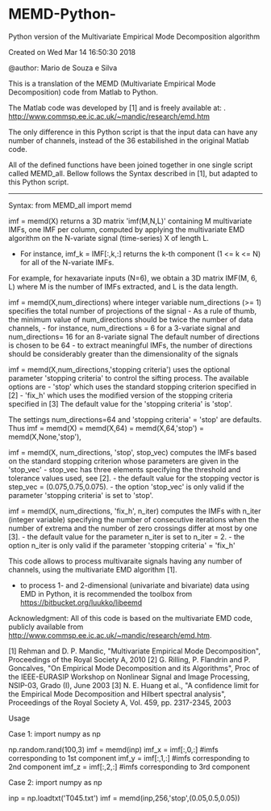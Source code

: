 # MEMD-Python-
Python version of the Multivariate Empirical Mode Decomposition algorithm


Created on Wed Mar 14 16:50:30 2018

@author: Mario de Souza e Silva


This is a translation of the MEMD (Multivariate Empirical Mode Decomposition)
code from Matlab to Python.

The Matlab code was developed by [1] and is freely available at:
    . http://www.commsp.ee.ic.ac.uk/~mandic/research/emd.htm

The only difference in this Python script is that the input data can have any
number of channels, instead of the 36 estabilished in the original Matlab code.

All of the defined functions have been joined together in one single script
called MEMD_all. Bellow follows the Syntax described in [1], but adapted to
this Python script.

-------------------------------------------------------------------------------
Syntax:
from MEMD_all import memd

imf = memd(X)
  returns a 3D matrix 'imf(M,N,L)' containing M multivariate IMFs, one IMF per column, computed by applying
  the multivariate EMD algorithm on the N-variate signal (time-series) X of length L.
   - For instance, imf_k = IMF[:,k,:] returns the k-th component (1 <= k <= N) for all of the N-variate IMFs.

  For example,  for hexavariate inputs (N=6), we obtain a 3D matrix IMF(M, 6, L)
  where M is the number of IMFs extracted, and L is the data length.

imf = memd(X,num_directions)
  where integer variable num_directions (>= 1) specifies the total number of projections of the signal
    - As a rule of thumb, the minimum value of num_directions should be twice the number of data channels,
    - for instance, num_directions = 6  for a 3-variate signal and num_directions= 16 for an 8-variate signal
  The default number of directions is chosen to be 64 - to extract meaningful IMFs, the number of directions
  should be considerably greater than the dimensionality of the signals

imf = memd(X,num_directions,'stopping criteria')
  uses the optional parameter 'stopping criteria' to control the sifting process.
   The available options are
     -  'stop' which uses the standard stopping criterion specified in [2]
     -  'fix_h' which uses the modified version of the stopping criteria specified in [3]
   The default value for the 'stopping criteria' is 'stop'.

 The settings  num_directions=64 and 'stopping criteria' = 'stop' are defaults.
    Thus imf = memd(X) = memd(X,64) = memd(X,64,'stop') = memd(X,None,'stop'),

imf = memd(X, num_directions, 'stop', stop_vec)
  computes the IMFs based on the standard stopping criterion whose parameters are given in the 'stop_vec'
    - stop_vec has three elements specifying the threshold and tolerance values used, see [2].
    - the default value for the stopping vector is   step_vec = (0.075,0.75,0.075).
    - the option 'stop_vec' is only valid if the parameter 'stopping criteria' is set to 'stop'.

imf = memd(X, num_directions, 'fix_h', n_iter)
  computes the IMFs with n_iter (integer variable) specifying the number of consecutive iterations when
  the number of extrema and the number of zero crossings differ at most by one [3].
    - the default value for the parameter n_iter is set to  n_iter = 2.
    - the option n_iter is only valid if the parameter  'stopping criteria' = 'fix_h'


This code allows to process multivaraite signals having any number of channels, using the multivariate EMD algorithm [1].
  - to process 1- and 2-dimensional (univariate and bivariate) data using EMD in Python, it is recommended the toolbox from
                https://bitbucket.org/luukko/libeemd 

Acknowledgment: All of this code is based on the multivariate EMD code, publicly available from
                http://www.commsp.ee.ic.ac.uk/~mandic/research/emd.htm.


[1]  Rehman and D. P. Mandic, "Multivariate Empirical Mode Decomposition", Proceedings of the Royal Society A, 2010
[2]  G. Rilling, P. Flandrin and P. Goncalves, "On Empirical Mode Decomposition and its Algorithms", Proc of the IEEE-EURASIP
     Workshop on Nonlinear Signal and Image Processing, NSIP-03, Grado (I), June 2003
[3]  N. E. Huang et al., "A confidence limit for the Empirical Mode Decomposition and Hilbert spectral analysis",
     Proceedings of the Royal Society A, Vol. 459, pp. 2317-2345, 2003


Usage 


Case 1:
import numpy as np

np.random.rand(100,3)
imf = memd(inp)
imf_x = imf[:,0,:] #imfs corresponding to 1st component
imf_y = imf[:,1,:] #imfs corresponding to 2nd component
imf_z = imf[:,2,:] #imfs corresponding to 3rd component


Case 2:
import numpy as np

inp = np.loadtxt('T045.txt')
imf = memd(inp,256,'stop',(0.05,0.5,0.05))
